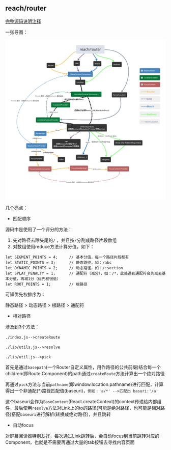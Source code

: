 ## reach/router

[完整源码说明注释](https://github.com/stonehank/sourcecode-analysis/blob/master/source-code.reach-router/README.md)

一张导图：

![](../../img/reachRouter.png)

几个亮点：

* 匹配顺序

源码中是使用了一个评分的方法：
1. 先对路径去除头尾的`/` ，并且按`/`分割成路径片段数组
2. 对数组使用reduce方法计算分值，如下：
```
let SEGMENT_POINTS = 4;     // 基本分值，每一个路径片段都有
let STATIC_POINTS = 3;      // 静态路径，如：/abc
let DYNAMIC_POINTS = 2;     // 动态路径，如：/:section
let SPLAT_PENALTY = 1;      // 通配符（减分），如：/*，此处遇到通配符会先减去基本分值，再减1分（优先权很低）
let ROOT_POINTS = 1;        // 根路径
```
可知优先权排序为：

静态路径 > 动态路径 > 根路径 > 通配符

* 相对路径

涉及到3个方法：

`./index.js-->createRoute`

`./lib/utils.js-->resolve`

`./lib/util.js-->pick`

首先是通过`basepath`(一个Router自定义属性，用作路径的公共前缀)结合每一个children(即Route Component)的path通过`createRoute`方法计算出一个绝对路径

再通过`pick`方法与当前`pathname`(即window.location.pathname)进行匹配，计算得出一个非通配(*)路径匹配值(baseuri)，`例如：'a/*' -->匹配出 basuri:'/a'`

这个baseuri会作为`BaseContext`(React.createContext)的context传递给内部组件，最后使用`resolve`方法对Link上的to的路径(可能是绝对路径，也可能是相对路径)搭配`baseuri`进行解析(转换成绝对路径)，并且跳转


* 自动focus

对屏幕阅读器特别友好，每次通过Link跳转后，会自动focus到当前跳转对应的Component，也就是不需要再通过大量的tab按钮去寻找内容页面
